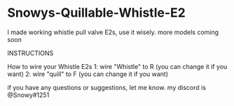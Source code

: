 # Snowys-Quillable-Whistle-E2
I made working whistle pull valve E2s, use it wisely. more models coming soon

INSTRUCTIONS

How to wire your Whistle E2s
1: wire "Whistle" to R (you can change it if you want)
2: wire "quill" to F (you can change it if you want)

if you have any questions or suggestions, let me know.
my discord is @Snowy#1251

